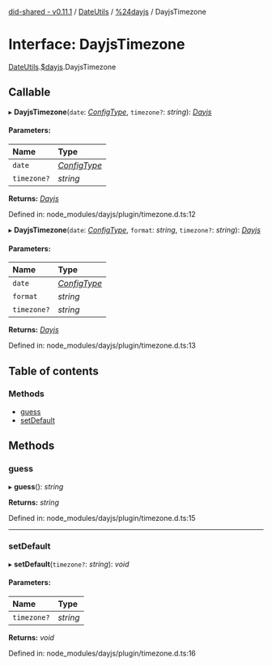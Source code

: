 [did-shared - v0.11.1](../README.md) / [DateUtils](../modules/dateutils.md) / [%24dayjs](../modules/dateutils._dayjs.md) / DayjsTimezone

# Interface: DayjsTimezone

[DateUtils](../modules/dateutils.md).[$dayjs](../modules/dateutils._dayjs.md).DayjsTimezone

## Callable

▸ **DayjsTimezone**(`date`: [*ConfigType*](../modules/dateutils._dayjs.md#configtype), `timezone?`: *string*): [*Dayjs*](../classes/dateutils._dayjs.dayjs.md)

#### Parameters:

Name | Type |
:------ | :------ |
`date` | [*ConfigType*](../modules/dateutils._dayjs.md#configtype) |
`timezone?` | *string* |

**Returns:** [*Dayjs*](../classes/dateutils._dayjs.dayjs.md)

Defined in: node_modules/dayjs/plugin/timezone.d.ts:12

▸ **DayjsTimezone**(`date`: [*ConfigType*](../modules/dateutils._dayjs.md#configtype), `format`: *string*, `timezone?`: *string*): [*Dayjs*](../classes/dateutils._dayjs.dayjs.md)

#### Parameters:

Name | Type |
:------ | :------ |
`date` | [*ConfigType*](../modules/dateutils._dayjs.md#configtype) |
`format` | *string* |
`timezone?` | *string* |

**Returns:** [*Dayjs*](../classes/dateutils._dayjs.dayjs.md)

Defined in: node_modules/dayjs/plugin/timezone.d.ts:13

## Table of contents

### Methods

- [guess](dateutils._dayjs.dayjstimezone.md#guess)
- [setDefault](dateutils._dayjs.dayjstimezone.md#setdefault)

## Methods

### guess

▸ **guess**(): *string*

**Returns:** *string*

Defined in: node_modules/dayjs/plugin/timezone.d.ts:15

___

### setDefault

▸ **setDefault**(`timezone?`: *string*): *void*

#### Parameters:

Name | Type |
:------ | :------ |
`timezone?` | *string* |

**Returns:** *void*

Defined in: node_modules/dayjs/plugin/timezone.d.ts:16

